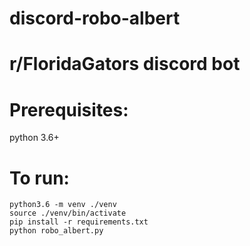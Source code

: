 # discord-robo-albert
# r/FloridaGators discord bot

# Prerequisites:
python 3.6+

# To run:
```
python3.6 -m venv ./venv
source ./venv/bin/activate
pip install -r requirements.txt
python robo_albert.py
```
